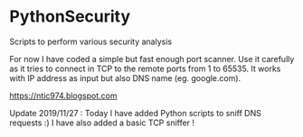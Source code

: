 # PythonSecurity
Scripts to perform various security analysis

For now I have coded a simple but fast enough port scanner.
Use it carefully as it tries to connect in TCP to the remote ports from 1 to 65535.
It works with IP address as input but also DNS name (eg. google.com).

https://ntic974.blogspot.com

Update 2019/11/27 :
Today I have added Python scripts to sniff DNS requests :)
I have also added a basic TCP sniffer !
